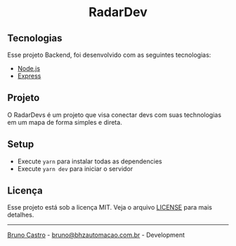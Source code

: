 <h1 align="center">
    RadarDev
</h1>

## Tecnologias

Esse projeto Backend, foi desenvolvido com as seguintes tecnologias:

- [Node.js](https://nodejs.org/en/)
- [Express](https://expressjs.com/)

## Projeto

O RadarDevs é um projeto que visa conectar devs com suas technologias em um mapa de forma simples e direta.

## Setup

- Execute `yarn` para instalar todas as dependencies
- Execute `yarn dev` para iniciar o servidor

## Licença

Esse projeto está sob a licença MIT. Veja o arquivo [LICENSE](LICENSE.md) para mais detalhes.

---

[Bruno Castro](http://www.brunocastro.dev) - [bruno@bhzautomacao.com.br](mailto:bruno@bhzautomacao.com.br) - Development
